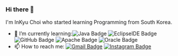### Hi there 👋

I'm InKyu Choi who started learning Programming from South Korea.

+ 🌱 I’m currently learning:![Java Badge](https://img.shields.io/badge/Java-007396?style=flat-round&logo=Java&logoColor=white) ![EclipseIDE Badge](https://img.shields.io/badge/Eclipse_IDE-2C2255?style=flat-round&logo=Eclipse&logoColor=white) ![GitHub Badge](https://img.shields.io/badge/GitHub-181717?style=flat-round&logo=GitHub&logoColor=white) ![Apache Badge](https://img.shields.io/badge/Apache_NetBeans_IDE-1B6AC6?style=flat-round&logo=apache-netbeans-ide&logoColor=white) ![Oracle Badge](https://img.shields.io/badge/Oracle_SQL_Developer-F80000?style=flat-round&logo=Oracle&logoColor=white)
+ 📫 How to reach me: [![Gmail Badge](https://img.shields.io/badge/Gmail-EA4335?style=flat&logo=Gmail&logoColor=white)](mailto:484342@gmail.com) [![Instagram Badge](https://img.shields.io/badge/Instagram-E4405F?style=flat&logo=Instagram&logoColor=white)](https://www.instagram.com/c._.inkyu/)

<!--
**InKyu24/InKyu24** is a ✨ _special_ ✨ repository because its `README.md` (this file) appears on your GitHub profile.

Here are some ideas to get you started:

- 🔭 I’m currently working on ...
- 
- 👯 I’m looking to collaborate on ...
- 🤔 I’m looking for help with ...
- 💬 Ask me about ...
- 
- 😄 Pronouns: ...
- ⚡ Fun fact: ...
-->
